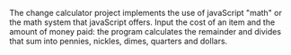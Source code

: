 The change calculator project implements the use of javaScript "math" or the math system that javaScript offers.  Input the cost of an item and the amount of money paid: the program calculates the remainder and divides that sum into pennies, nickles, dimes, quarters and dollars.
